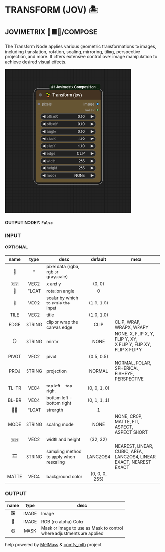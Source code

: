 # TRANSFORM (JOV) 🏝️

## JOVIMETRIX 🔺🟩🔵/COMPOSE

The Transform Node applies various geometric transformations to images, including translation, rotation, scaling, mirroring, tiling, perspective projection, and more. It offers extensive control over image manipulation to achieve desired visual effects.

![TRANSFORM](./TRANSFORM.png)

#### OUTPUT NODE?: `False`

### INPUT

#### OPTIONAL

name | type | desc | default | meta
:---:|:---:|---|:---:|---
👾 | * | pixel data (rgba, rgb or<br>grayscale) |  | 
🇽🇾 | VEC2 | x and y | (0, 0) | 
📐 | FLOAT | rotation angle | 0 | 
📏 | VEC2 | scalar by which to scale the<br>input | (1.0, 1.0) | 
TILE | VEC2 | title | (1.0, 1.0) | 
EDGE | STRING | clip or wrap the canvas edge | CLIP | CLIP, WRAP, WRAPX, WRAPY
🪞 | STRING | mirror | NONE | NONE, X, FLIP X, Y, FLIP Y, XY,<br>X FLIP Y, FLIP XY, FLIP X FLIP Y
PIVOT | VEC2 | pivot | (0.5, 0.5) | 
PROJ | STRING | projection | NORMAL | NORMAL, POLAR, SPHERICAL,<br>FISHEYE, PERSPECTIVE
TL-TR | VEC4 | top left - top right | (0, 0, 1, 0) | 
BL-BR | VEC4 | bottom left - bottom right | (0, 1, 1, 1) | 
💪🏽 | FLOAT | strength | 1 | 
MODE | STRING | scaling mode | NONE | NONE, CROP, MATTE, FIT, ASPECT,<br>ASPECT SHORT
🇼🇭 | VEC2 | width and height | (32, 32) | 
🎞️ | STRING | sampling method to apply when<br>rescaling | LANCZOS4 | NEAREST, LINEAR, CUBIC, AREA,<br>LANCZOS4, LINEAR EXACT, NEAREST<br>EXACT
MATTE | VEC4 | background color | (0, 0, 0, 255) | 

### OUTPUT

name | type | desc
:---:|:---:|---
🖼️ | IMAGE | Image 
🌈 | IMAGE | RGB (no alpha) Color 
😷 | MASK | Mask or Image to use as Mask to control<br>where adjustments are applied 

help powered by [MelMass](https://github.com/melMass) & [comfy_mtb](https://github.com/melMass/comfy_mtb) project